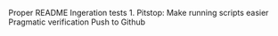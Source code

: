 Proper README
Ingeration tests 1. Pitstop: Make running scripts easier
Pragmatic verification
Push to Github
